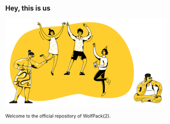 ## Hey, this is us
![WolfPack{2} Team](https://github.com/WolfPack-2/.github/blob/4620d21dedaef138d1e0b4b00bb9150231502cd9/hackathon.png)


Welcome to the official repository of WolfPack{2}.
